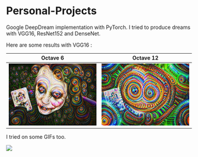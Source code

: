 # Personal-Projects

Google DeepDream implementation with PyTorch.
I tried to produce dreams with VGG16, ResNet152 and DenseNet.

Here are some results with VGG16 :

Octave 6           |  Octave 12
:-------------------------:|:-------------------------:
![](dream_octave_6_octavescale_1.4_iter_10_end_19_stepsize_0.12_jitter_16.jpg)  |  ![](dream_octave_12_octavescale_1.4_iter_20_end_21_stepsize_0.12_jitter_16.jpg)


I tried on some GIFs too.

![](movie.gif)


